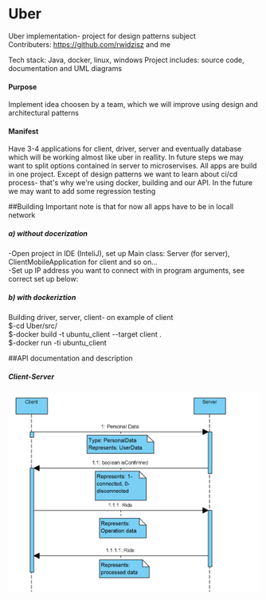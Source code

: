 # Uber
Uber implementation- project for design patterns subject </br>
Contributers: https://github.com/rwidzisz and me   

Tech stack: Java, docker, linux, windows
Project includes: source code, documentation and UML diagrams

#### Purpose
Implement idea choosen by a team, which we will improve using design and architectural patterns  

#### Manifest
Have 3-4 applications for client, driver, server and eventually database which will be working almost like uber in reallity. In future steps we may want to split options   contained in server to microservises. All apps are build in one project. Except of design patterns we want to learn about ci/cd process- that's why we're using docker, building  and our API. In the future we may want to add some regression testing   

##Building
Important note is that for now all apps have to be in locall network
##### a) without docerization
-Open project in IDE (InteliJ), set up Main class: Server (for server), ClientMobileApplication for client and so on...  
-Set up IP address you want to connect with in program arguments, see correct set up below:  

##### b) with dockeriztion
Building driver, server, client- on example of client  
</ins>
$-cd Uber/src/  
$-docker build -t ubuntu_client --target client .  
$-docker run -ti ubuntu_client  
<ins/>

##API documentation and description
##### Client-Server
![](Diagrams/Clinet-Server-API.png)
